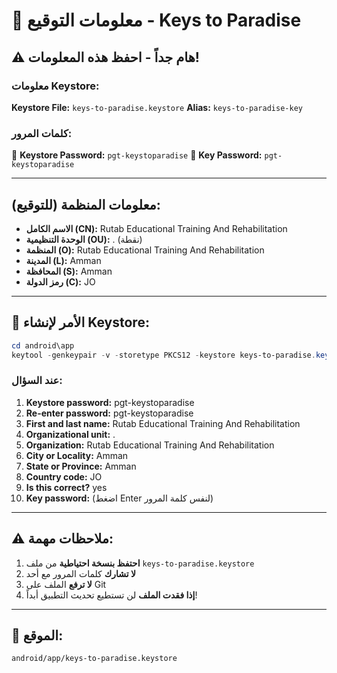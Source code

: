 # 🔐 معلومات التوقيع - Keys to Paradise

## ⚠️ هام جداً - احفظ هذه المعلومات!

### معلومات Keystore:

**Keystore File:** `keys-to-paradise.keystore`
**Alias:** `keys-to-paradise-key`

### كلمات المرور:

📝 **Keystore Password:** `pgt-keystoparadise`
📝 **Key Password:** `pgt-keystoparadise`

---

## معلومات المنظمة (للتوقيع):

- **الاسم الكامل (CN):** Rutab Educational Training And Rehabilitation
- **الوحدة التنظيمية (OU):** . (نقطة)
- **المنظمة (O):** Rutab Educational Training And Rehabilitation
- **المدينة (L):** Amman
- **المحافظة (S):** Amman
- **رمز الدولة (C):** JO

---

## 🔑 الأمر لإنشاء Keystore:

```powershell
cd android\app
keytool -genkeypair -v -storetype PKCS12 -keystore keys-to-paradise.keystore -alias keys-to-paradise-key -keyalg RSA -keysize 2048 -validity 10000
```

### عند السؤال:
1. **Keystore password:** pgt-keystoparadise
2. **Re-enter password:** pgt-keystoparadise
3. **First and last name:** Rutab Educational Training And Rehabilitation
4. **Organizational unit:** .
5. **Organization:** Rutab Educational Training And Rehabilitation
6. **City or Locality:** Amman
7. **State or Province:** Amman
8. **Country code:** JO
9. **Is this correct?** yes
10. **Key password:** (اضغط Enter لنفس كلمة المرور)

---

## ⚠️ ملاحظات مهمة:

1. **احتفظ بنسخة احتياطية** من ملف `keys-to-paradise.keystore`
2. **لا تشارك** كلمات المرور مع أحد
3. **لا ترفع** الملف على Git
4. **إذا فقدت الملف** لن تستطيع تحديث التطبيق أبداً!

---

## 📁 الموقع:
`android/app/keys-to-paradise.keystore`

